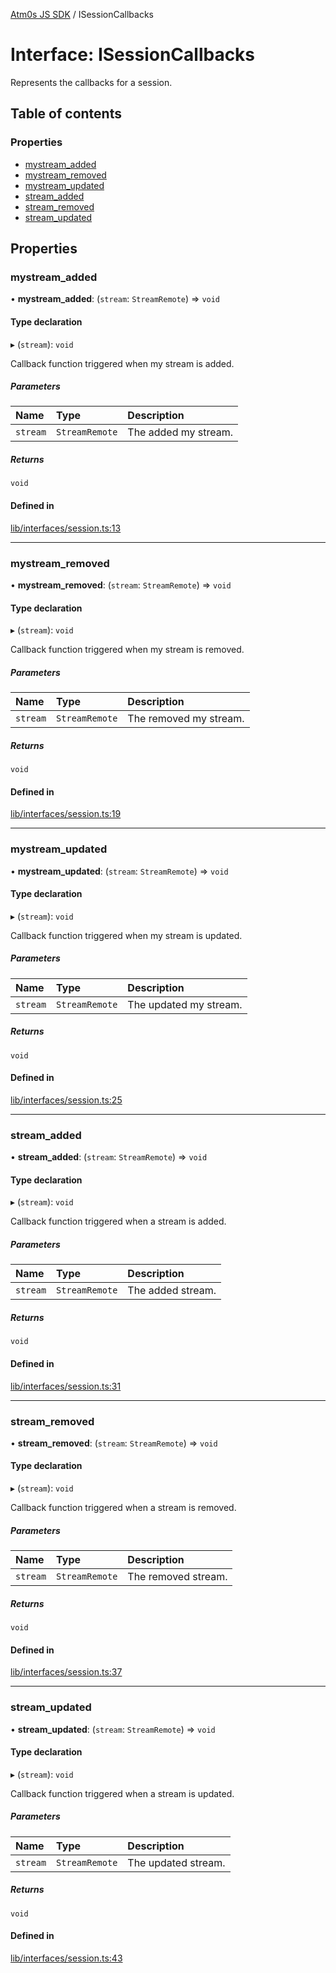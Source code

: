 [Atm0s JS SDK](../README.md) / ISessionCallbacks

# Interface: ISessionCallbacks

Represents the callbacks for a session.

## Table of contents

### Properties

- [mystream\_added](ISessionCallbacks.md#mystream_added)
- [mystream\_removed](ISessionCallbacks.md#mystream_removed)
- [mystream\_updated](ISessionCallbacks.md#mystream_updated)
- [stream\_added](ISessionCallbacks.md#stream_added)
- [stream\_removed](ISessionCallbacks.md#stream_removed)
- [stream\_updated](ISessionCallbacks.md#stream_updated)

## Properties

### mystream\_added

• **mystream\_added**: (`stream`: `StreamRemote`) => `void`

#### Type declaration

▸ (`stream`): `void`

Callback function triggered when my stream is added.

##### Parameters

| Name | Type | Description |
| :------ | :------ | :------ |
| `stream` | `StreamRemote` | The added my stream. |

##### Returns

`void`

#### Defined in

[lib/interfaces/session.ts:13](https://github.com/8xFF/media-sdk-js/blob/d289714/src/lib/interfaces/session.ts#L13)

___

### mystream\_removed

• **mystream\_removed**: (`stream`: `StreamRemote`) => `void`

#### Type declaration

▸ (`stream`): `void`

Callback function triggered when my stream is removed.

##### Parameters

| Name | Type | Description |
| :------ | :------ | :------ |
| `stream` | `StreamRemote` | The removed my stream. |

##### Returns

`void`

#### Defined in

[lib/interfaces/session.ts:19](https://github.com/8xFF/media-sdk-js/blob/d289714/src/lib/interfaces/session.ts#L19)

___

### mystream\_updated

• **mystream\_updated**: (`stream`: `StreamRemote`) => `void`

#### Type declaration

▸ (`stream`): `void`

Callback function triggered when my stream is updated.

##### Parameters

| Name | Type | Description |
| :------ | :------ | :------ |
| `stream` | `StreamRemote` | The updated my stream. |

##### Returns

`void`

#### Defined in

[lib/interfaces/session.ts:25](https://github.com/8xFF/media-sdk-js/blob/d289714/src/lib/interfaces/session.ts#L25)

___

### stream\_added

• **stream\_added**: (`stream`: `StreamRemote`) => `void`

#### Type declaration

▸ (`stream`): `void`

Callback function triggered when a stream is added.

##### Parameters

| Name | Type | Description |
| :------ | :------ | :------ |
| `stream` | `StreamRemote` | The added stream. |

##### Returns

`void`

#### Defined in

[lib/interfaces/session.ts:31](https://github.com/8xFF/media-sdk-js/blob/d289714/src/lib/interfaces/session.ts#L31)

___

### stream\_removed

• **stream\_removed**: (`stream`: `StreamRemote`) => `void`

#### Type declaration

▸ (`stream`): `void`

Callback function triggered when a stream is removed.

##### Parameters

| Name | Type | Description |
| :------ | :------ | :------ |
| `stream` | `StreamRemote` | The removed stream. |

##### Returns

`void`

#### Defined in

[lib/interfaces/session.ts:37](https://github.com/8xFF/media-sdk-js/blob/d289714/src/lib/interfaces/session.ts#L37)

___

### stream\_updated

• **stream\_updated**: (`stream`: `StreamRemote`) => `void`

#### Type declaration

▸ (`stream`): `void`

Callback function triggered when a stream is updated.

##### Parameters

| Name | Type | Description |
| :------ | :------ | :------ |
| `stream` | `StreamRemote` | The updated stream. |

##### Returns

`void`

#### Defined in

[lib/interfaces/session.ts:43](https://github.com/8xFF/media-sdk-js/blob/d289714/src/lib/interfaces/session.ts#L43)
